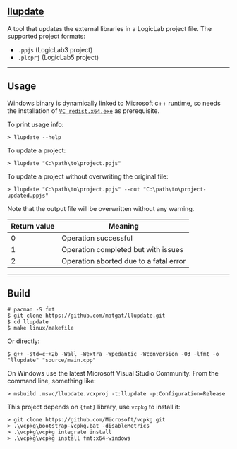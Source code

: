 ## [llupdate](https://github.com/matgat/llupdate.git)
A tool that updates the external libraries in a LogicLab project file.
The supported project formats:
* `.ppjs` (LogicLab3 project)
* `.plcprj` (LogicLab5 project)



_________________________________________________________________________
## Usage
Windows binary is dynamically linked to Microsoft c++ runtime,
so needs the installation of
[`VC_redist.x64.exe`](https://aka.ms/vs/17/release/vc_redist.x64.exe)
as prerequisite.

To print usage info:
```
> llupdate --help
```

To update a project:
```
> llupdate "C:\path\to\project.ppjs"
```

To update a project without overwriting the original file:
```
> llupdate "C:\path\to\project.ppjs" --out "C:\path\to\project-updated.ppjs"
```
Note that the output file will be overwritten without any warning.

| Return value | Meaning                                |
|--------------|----------------------------------------|
|      0       | Operation successful                   |
|      1       | Operation completed but with issues    |
|      2       | Operation aborted due to a fatal error |



_________________________________________________________________________
## Build
```
# pacman -S fmt
$ git clone https://github.com/matgat/llupdate.git
$ cd llupdate
$ make linux/makefile
```
Or directly:
```
$ g++ -std=c++2b -Wall -Wextra -Wpedantic -Wconversion -O3 -lfmt -o "llupdate" "source/main.cpp"
```

On Windows use the latest Microsoft Visual Studio Community.
From the command line, something like:
```
> msbuild .msvc/llupdate.vcxproj -t:llupdate -p:Configuration=Release
```
This project depends on `{fmt}` library, use `vcpkg` to install it:
```
> git clone https://github.com/Microsoft/vcpkg.git
> .\vcpkg\bootstrap-vcpkg.bat -disableMetrics
> .\vcpkg\vcpkg integrate install
> .\vcpkg\vcpkg install fmt:x64-windows
```
